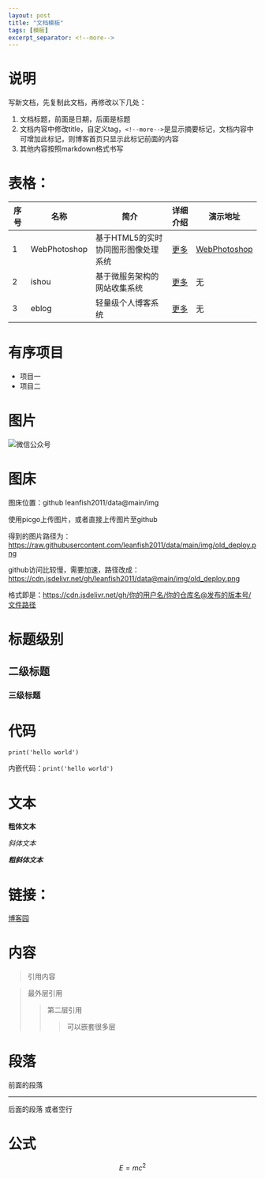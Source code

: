 ```yaml
---
layout: post
title: "文档模板"
tags: [模板]
excerpt_separator: <!--more-->
---
```


# 说明
写新文档，先复制此文档，再修改以下几处：
1. 文档标题，前面是日期，后面是标题
2. 文档内容中修改title，自定义tag，``<!--more-->``是显示摘要标记，文档内容中可增加此标记，则博客首页只显示此标记前面的内容
3. 其他内容按照markdown格式书写

# 表格：

| 序号 | 名称 | 简介 | 详细介绍 | 演示地址 |
| ---- | ---- | ---- | ---- | ---- |
| 1 | WebPhotoshop | 基于HTML5的实时协同图形图像处理系统 | <a href="https://github.com/leanfish2011/WebPhotoshop-Simple" target="_blank">更多</a> | <a href="https://leanfish2011.github.io/WebPhotoshop-Simple" target="_blank">WebPhotoshop</a> |
| 2 | ishou | 基于微服务架构的网站收集系统 | <a href="https://leanfish2011.github.io/ishou-resource" target="_blank">更多</a> | 无 |
| 3 | eblog | 轻量级个人博客系统 | <a href="https://leanfish2011.github.io/eblog-resource" target="_blank">更多</a> | 无 |

# 有序项目
- 项目一
- 项目二
  
# 图片
![微信公众号](https://images.cnblogs.com/cnblogs_com/leanfish/1316905/o_gongzhonghao.jpg)

# 图床
图床位置：github leanfish2011/data@main/img

使用picgo上传图片，或者直接上传图片至github

得到的图片路径为：https://raw.githubusercontent.com/leanfish2011/data/main/img/old_deploy.png

github访问比较慢，需要加速，路径改成：https://cdn.jsdelivr.net/gh/leanfish2011/data@main/img/old_deploy.png

格式即是：https://cdn.jsdelivr.net/gh/你的用户名/你的仓库名@发布的版本号/文件路径

# 标题级别
## 二级标题
### 三级标题

# 代码

```
print('hello world')
```

内嵌代码：``print('hello world')``

# 文本

**粗体文本**

*斜体文本*

***粗斜体文本***

# 链接：
<a href="https://www.cnblogs.com/leanfish" target="_blank">博客园</a>

# 内容
> 引用内容

> 最外层引用
> > 第二层引用
> > > 可以嵌套很多层

# 段落
前面的段落

---

后面的段落
或者空行

# 公式

$$
E=mc^2
$$